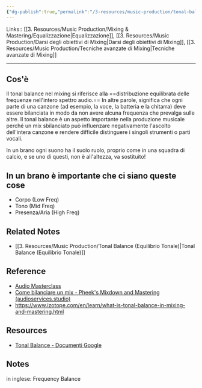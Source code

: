```yaml
---
{"dg-publish":true,"permalink":"/3-resources/music-production/tonal-balance/"}
---
```


Links:: [[3. Resources/Music Production/Mixing & Mastering/Equalizzazione\|Equalizzazione]], [[3. Resources/Music Production/Darsi degli obiettivi di Mixing\|Darsi degli obiettivi di Mixing]], [[3. Resources/Music Production/Tecniche avanzate di Mixing\|Tecniche avanzate di Mixing]]

---
## Cos'è
Il tonal balance nel mixing si riferisce alla ==distribuzione equilibrata delle frequenze nell'intero spettro audio.== In altre parole, significa che ogni parte di una canzone (ad esempio, la voce, la batteria e la chitarra) deve essere bilanciata in modo da non avere alcuna frequenza che prevalga sulle altre. 
Il tonal balance è un aspetto importante nella produzione musicale perché un mix sbilanciato può influenzare negativamente l'ascolto dell'intera canzone e rendere difficile distinguere i singoli strumenti o parti vocali.

In un brano ogni suono ha il suolo ruolo, proprio come in una squadra di calcio, e se uno di questi, non è all'altezza, va sostituito!

## In un brano è importante che ci siano queste cose

- Corpo (Low Freq)
- Tono (Mid Freq)
- Presenza/Aria (High Freq)


## Related Notes

- [[3. Resources/Music Production/Tonal Balance (Equilibrio Tonale)\|Tonal Balance (Equilibrio Tonale)]]


## Reference

- [Audio Masterclass](https://youtu.be/y987nuTHR8Q)
- [Come bilanciare un mix - Pheek's Mixdown and Mastering (audioservices.studio)](https://audioservices.studio/blog/how-to-balance-a-mix)
- https://www.izotope.com/en/learn/what-is-tonal-balance-in-mixing-and-mastering.html

## Resources

- [Tonal Balance - Documenti Google](https://docs.google.com/document/d/1-BW5mdNXI3i90jwtyvDKlzndGc4zgyeFqiiSz4XztdY/edit?usp=sharing)

## Notes

in inglese: Frequency Balance





